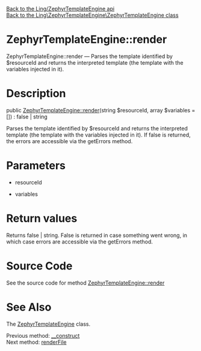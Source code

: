 [Back to the Ling/ZephyrTemplateEngine api](https://github.com/lingtalfi/ZephyrTemplateEngine/blob/master/doc/api/Ling/ZephyrTemplateEngine.md)<br>
[Back to the Ling\ZephyrTemplateEngine\ZephyrTemplateEngine class](https://github.com/lingtalfi/ZephyrTemplateEngine/blob/master/doc/api/Ling/ZephyrTemplateEngine/ZephyrTemplateEngine.md)


ZephyrTemplateEngine::render
================



ZephyrTemplateEngine::render — Parses the template identified by $resourceId and returns the interpreted template (the template with the variables injected in it).




Description
================


public [ZephyrTemplateEngine::render](https://github.com/lingtalfi/ZephyrTemplateEngine/blob/master/doc/api/Ling/ZephyrTemplateEngine/ZephyrTemplateEngine/render.md)(string $resourceId, array $variables = []) : false | string




Parses the template identified by $resourceId and returns the interpreted template (the template with the variables injected in it).
If false is returned, the errors are accessible via the getErrors method.




Parameters
================


- resourceId

    

- variables

    


Return values
================

Returns false | string.
False is returned in case something went wrong, in which case errors are accessible via the getErrors method.







Source Code
===========
See the source code for method [ZephyrTemplateEngine::render](https://github.com/lingtalfi/ZephyrTemplateEngine/blob/master/ZephyrTemplateEngine.php#L45-L55)


See Also
================

The [ZephyrTemplateEngine](https://github.com/lingtalfi/ZephyrTemplateEngine/blob/master/doc/api/Ling/ZephyrTemplateEngine/ZephyrTemplateEngine.md) class.

Previous method: [__construct](https://github.com/lingtalfi/ZephyrTemplateEngine/blob/master/doc/api/Ling/ZephyrTemplateEngine/ZephyrTemplateEngine/__construct.md)<br>Next method: [renderFile](https://github.com/lingtalfi/ZephyrTemplateEngine/blob/master/doc/api/Ling/ZephyrTemplateEngine/ZephyrTemplateEngine/renderFile.md)<br>

